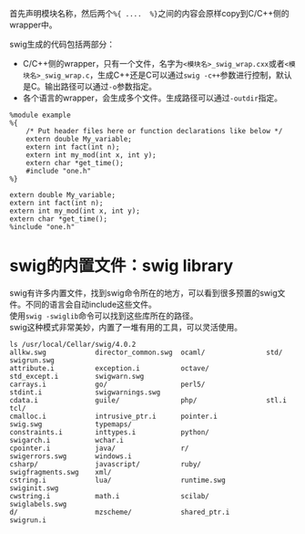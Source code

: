 首先声明模块名称，然后两个`%{ ....  %}`之间的内容会原样copy到C/C++侧的wrapper中。  

swig生成的代码包括两部分：
* C/C++侧的wrapper，只有一个文件，名字为`<模块名>_swig_wrap.cxx`或者`<模块名>_swig_wrap.c`，生成C++还是C可以通过`swig -c++`参数进行控制，默认是C。输出路径可以通过`-o`参数指定。  
* 各个语言的wrapper，会生成多个文件。生成路径可以通过`-outdir`指定。


```plain
%module example
%{
    /* Put header files here or function declarations like below */
    extern double My_variable;
    extern int fact(int n);
    extern int my_mod(int x, int y);
    extern char *get_time();
    #include "one.h"
%}

extern double My_variable;
extern int fact(int n);
extern int my_mod(int x, int y);
extern char *get_time();
%include "one.h"
```


# swig的内置文件：swig library
swig有许多内置文件，找到swig命令所在的地方，可以看到很多预置的swig文件。不同的语言会自动include这些文件。  
使用`swig -swiglib`命令可以找到这些库所在的路径。  
swig这种模式非常美妙，内置了一堆有用的工具，可以灵活使用。  
```plain
ls /usr/local/Cellar/swig/4.0.2
allkw.swg            director_common.swg  ocaml/               std/                 swigrun.swg        
attribute.i          exception.i          octave/              std_except.i         swigwarn.swg       
carrays.i            go/                  perl5/               stdint.i             swigwarnings.swg   
cdata.i              guile/               php/                 stl.i                tcl/               
cmalloc.i            intrusive_ptr.i      pointer.i            swig.swg             typemaps/          
constraints.i        inttypes.i           python/              swigarch.i           wchar.i            
cpointer.i           java/                r/                   swigerrors.swg       windows.i          
csharp/              javascript/          ruby/                swigfragments.swg    xml/               
cstring.i            lua/                 runtime.swg          swiginit.swg                            
cwstring.i           math.i               scilab/              swiglabels.swg                          
d/                   mzscheme/            shared_ptr.i         swigrun.i   
```